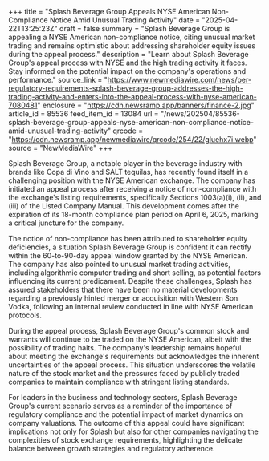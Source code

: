 +++
title = "Splash Beverage Group Appeals NYSE American Non-Compliance Notice Amid Unusual Trading Activity"
date = "2025-04-22T13:25:23Z"
draft = false
summary = "Splash Beverage Group is appealing a NYSE American non-compliance notice, citing unusual market trading and remains optimistic about addressing shareholder equity issues during the appeal process."
description = "Learn about Splash Beverage Group's appeal process with NYSE and the high trading activity it faces. Stay informed on the potential impact on the company's operations and performance."
source_link = "https://www.newmediawire.com/news/per-regulatory-requirements-splash-beverage-group-addresses-the-high-trading-activity-and-enters-into-the-appeal-process-with-nyse-american-7080481"
enclosure = "https://cdn.newsramp.app/banners/finance-2.jpg"
article_id = 85536
feed_item_id = 13084
url = "/news/202504/85536-splash-beverage-group-appeals-nyse-american-non-compliance-notice-amid-unusual-trading-activity"
qrcode = "https://cdn.newsramp.app/newmediawire/qrcode/254/22/gluehx7i.webp"
source = "NewMediaWire"
+++

<p>Splash Beverage Group, a notable player in the beverage industry with brands like Copa di Vino and SALT tequilas, has recently found itself in a challenging position with the NYSE American exchange. The company has initiated an appeal process after receiving a notice of non-compliance with the exchange's listing requirements, specifically Sections 1003(a)(i), (ii), and (iii) of the Listed Company Manual. This development comes after the expiration of its 18-month compliance plan period on April 6, 2025, marking a critical juncture for the company.</p><p>The notice of non-compliance has been attributed to shareholder equity deficiencies, a situation Splash Beverage Group is confident it can rectify within the 60-to-90-day appeal window granted by the NYSE American. The company has also pointed to unusual market trading activities, including algorithmic computer trading and short selling, as potential factors influencing its current predicament. Despite these challenges, Splash has assured stakeholders that there have been no material developments regarding a previously hinted merger or acquisition with Western Son Vodka, following an internal review conducted in line with NYSE American protocols.</p><p>During the appeal process, Splash Beverage Group's common stock and warrants will continue to be traded on the NYSE American, albeit with the possibility of trading halts. The company's leadership remains hopeful about meeting the exchange's requirements but acknowledges the inherent uncertainties of the appeal process. This situation underscores the volatile nature of the stock market and the pressures faced by publicly traded companies to maintain compliance with stringent listing standards.</p><p>For leaders in the business and technology sectors, Splash Beverage Group's current scenario serves as a reminder of the importance of regulatory compliance and the potential impact of market dynamics on company valuations. The outcome of this appeal could have significant implications not only for Splash but also for other companies navigating the complexities of stock exchange requirements, highlighting the delicate balance between growth strategies and regulatory adherence.</p>